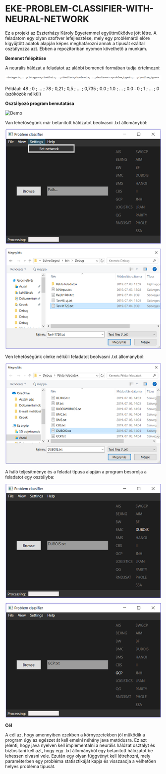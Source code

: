 # EKE-PROBLEM-CLASSIFIER-WITH-NEURAL-NETWORK

Ez a projekt az Eszterházy Károly Egyetemmel együttműködve jött létre. A feladatom egy olyan szoftver lefejlesztése, mely egy problémáról előre kigyűjtött adatok alapján képes meghatározni annak a típusát ezáltal osztályozza azt. Ebben a repozitoriban nyomon követhető a munkám.

**Bemenet felépítése**

A neurális hálózat a feladatot az alábbi bemeneti formában tudja értelmezni:

<p align="center">
<img src="SolverSeged/Screenshots/input.png">
</p>

Például: 48 ; 0 ; ... ; 78 ; 0,21 ; 0,5 ; ... ; 0,735 ; 0.0 ; 1.0 ; ... ; 0.0 : 0 ; 1 ; ... ; 0 (szóközök nélkül)

**Osztályozó program bemutatása**

![Demo](https://github.com/DanisovszkyMark/EKE-PROBLEM-CLASSIFIER-WITH-NEURAL-NETWORK/blob/master/SolverSeged/Screenshots/SoftwareGif.gif)

Van lehetőségünk már betanított hálózatot beolvasni .txt állományból:

<p align="center">
<img src="SolverSeged/Screenshots/SetNetwork.png" width="500">
</p>

<p align="center">
<img src="SolverSeged/Screenshots/ChooseNetwork.png" width="500">
</p>

Ven lehetőségünk címke nélküli feladatot beolvasni .txt állományból:

<p align="center">
<img src="SolverSeged/Screenshots/ChooseProblem.png" width="500">
</p>

A háló teljesítménye és a feladat típusa alapján a program besorolja a feladatot egy osztályba: 

<p align="center">
<img src="SolverSeged/Screenshots/Problem_01.png" width="500">
</p>

<p align="center">
<img src="SolverSeged/Screenshots/Problem_02.png" width="500">
</p>

**Cél**

A cél az, hogy amennyiben ezekben a környezetekben jól működik a program úgy az egészet át kell emelni néhány java metódusra.
Ez azt jelenti, hogy java nyelven kell implementálni a neurális hálózat osztályt és biztosítani kell azt, hogy egy .txt állományból egy betanított hálózatot be lehessen olvasni vele. Ezután egy olyan függvényt kell létrehozni, mely paraméterben egy probléma statisztikáját kapja és visszaadja a vélhetően helyes probléma típusát.
